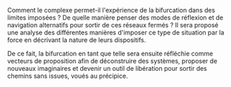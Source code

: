 Comment le complexe permet-il l'expérience de la bifurcation dans des limites imposées ? De quelle manière penser des modes de réflexion et de navigation alternatifs pour sortir de ces réseaux fermés ? Il sera proposé une analyse des différentes manières d'imposer ce type de situation par la force en décrivant la nature de leurs dispositifs.

De ce fait, la bifurcation en tant que telle sera ensuite réfléchie comme vecteurs de proposition afin de déconstruire des systèmes, proposer de nouveaux imaginaires et devenir un outil de libération pour sortir des chemins sans issues, voués au précipice.
